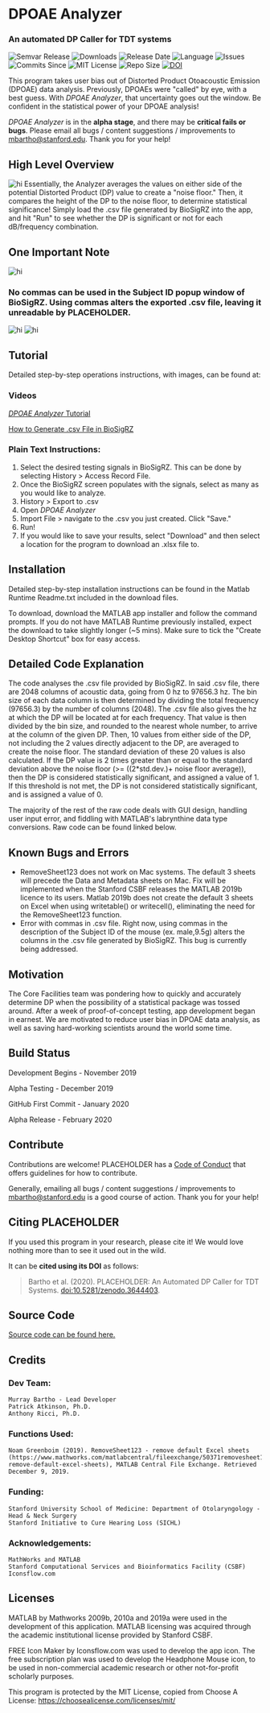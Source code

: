 # DPOAE Analyzer

### An automated DP Caller for TDT systems
![Semvar Release](https://img.shields.io/github/v/tag/Murray-Bartho/DPOAE-Analyzer?color=blueviolet)&nbsp;![Downloads](https://img.shields.io/github/downloads/Murray-Bartho/DPOAE-Analyzer/total?color=ff69b4)&nbsp;![Release Date](https://img.shields.io/github/release-date-pre/Murray-Bartho/DPOAE-Analyzer)&nbsp;![Language](https://img.shields.io/badge/Language-MATLAB-important)&nbsp;![Issues](https://img.shields.io/github/issues/Murray-Bartho/DPOAE-Analyzer)&nbsp;![Commits Since](https://img.shields.io/github/commits-since/Murray-Bartho/DPOAE-Analyzer/v0.1.0?color=9cf)&nbsp;![MIT License](https://img.shields.io/github/license/Murray-Bartho/DPOAE-Analyzer)
![Repo Size](https://img.shields.io/github/repo-size/Murray-Bartho/DPOAE-Analyzer?color=yellow)&nbsp;[![DOI](https://zenodo.org/badge/232431204.svg)](https://zenodo.org/badge/latestdoi/232431204)&nbsp;

This program takes user bias out of Distorted Product Otoacoustic Emission (DPOAE) data analysis. Previously, DPOAEs were "called" by eye, with a best guess. With *DPOAE Analyzer*, that uncertainty goes out the window. Be confident in the statistical power of your DPOAE analysis!

*DPOAE Analyzer* is in the **alpha stage**, and there may be **critical fails or bugs**. Please email all bugs / content suggestions / improvements to mbartho@stanford.edu. Thank you for your help! 


## High Level Overview
<img src="assets/infographic.jpg" alt="hi" class="inline"/>
Essentially, the Analyzer averages the values on either side of the potential Distorted Product (DP) value to create a "noise floor." Then, it compares the height of the DP to the noise floor, to determine statistical significance! Simply load the .csv file generated by BioSigRZ into the app, and hit "Run" to see whether the DP is significant or not for each dB/frequency combination. 

## One Important Note
<img src="assets/application_nocommas_pic.png" alt="hi" class="inline"/>

### No commas can be used in the Subject ID popup window of BioSigRZ. Using commas alters the exported .csv file, leaving it unreadable by PLACEHOLDER. 

<img src="assets/application_commas_badexample.png" alt="hi" class="inline"/> <img src="assets/applications_nocommas_goodexample.png" alt="hi" class="inline"/>

## Tutorial 
Detailed step-by-step operations instructions, with images, can be found at: 

### Videos
[*DPOAE Analyzer* Tutorial](https://youtu.be/3AhPbnBKEZs)

[How to Generate .csv File in BioSigRZ](https://youtu.be/MTaayvbmQtc)

### Plain Text Instructions: 
1. Select the desired testing signals in BioSigRZ. This can be done by selecting History > Access Record File.
2. Once the BioSigRZ screen populates with the signals, select as many as you would like to analyze. 
3. History > Export to .csv
4. Open *DPOAE Analyzer*
5. Import File > navigate to the .csv you just created. Click "Save."
6. Run!
7. If you would like to save your results, select "Download" and then select a location for the program to download an .xlsx file to. 

## Installation
Detailed step-by-step installation instructions can be found in the Matlab Runtime Readme.txt included in the download files. 

To download, download the MATLAB app installer and follow the command prompts. If you do not have MATLAB Runtime previously installed, expect the download to take slightly longer (~5 mins). Make sure to tick the "Create Desktop Shortcut" box for easy access. 

## Detailed Code Explanation
The code analyses the .csv file provided by BioSigRZ. In said .csv file, there are 2048 columns of acoustic data, going from 0 hz to 97656.3 hz. The bin size of each data column is then determined by dividing the total frequency (97656.3) by the number of columns (2048). The .csv file also gives the hz at which the DP will be located at for each frequency. That value is then divided by the bin size, and rounded to the nearest whole number, to arrive at the column of the given DP. Then, 10 values from either side of the DP, not including the 2 values directly adjacent to the DP, are averaged to create the noise floor. The standard deviation of these 20 values is also calculated. If the DP value is 2 times greater than or equal to the standard deviation above the noise floor (>= ((2*std.dev.)+ noise floor average)), then the DP is considered statistically significant, and assigned a value of 1. If this threshold is not met, the DP is not considered statistically significant, and is assigned a value of 0.

The majority of the rest of the raw code deals with GUI design, handling user input error, and fiddling with MATLAB's labrynthine data type conversions. Raw code can be found linked below. 

## Known Bugs and Errors
- RemoveSheet123 does not work on Mac systems. The default 3 sheets will precede the Data and Metadata sheets on Mac. Fix will be implemented when the Stanford CSBF releases the MATLAB 2019b licence to its users. Matlab 2019b does not create the default 3 sheets on Excel when using writetable() or writecell(), eliminating the need for the RemoveSheet123 function. 
- Error with commas in .csv file. Right now, using commas in the description of the Subject ID of the mouse (ex. male,9.5g) alters the columns in the .csv file generated by BioSigRZ. This bug is currently being addressed. 

## Motivation
The Core Facilities team was pondering how to quickly and accurately determine DP when the possibility of a statistical package was tossed around. After a week of proof-of-concept testing, app development began in earnest. We are motivated to reduce user bias in DPOAE data analysis, as well as saving hard-working scientists around the world some time. 

## Build Status
Development Begins - November 2019

Alpha Testing - December 2019

GitHub First Commit - January 2020

Alpha Release - February 2020

## Contribute
Contributions are welcome! PLACEHOLDER has a [Code of Conduct](CODE_OF_CONDUCT.md) that offers guidelines for how to contribute. 

Generally, emailing all bugs / content suggestions / improvements to mbartho@stanford.edu is a good course of action. Thank you for your help! 

## Citing PLACEHOLDER
If you used this program in your research, please cite it! We would love nothing more than to see it used out in the wild. 

It can be **cited using its DOI** as follows: 

> Bartho et al. (2020). PLACEHOLDER: An Automated DP Caller for TDT Systems. [doi:10.5281/zenodo.3644403](https://doi.org/10.5281/zenodo.3644403). 


## Source Code
[Source code can be found here.](raw_app_code.txt)

## Credits
### Dev Team:
	Murray Bartho - Lead Developer
	Patrick Atkinson, Ph.D.
	Anthony Ricci, Ph.D.

### Functions Used:
	Noam Greenboim (2019). RemoveSheet123 - remove default Excel sheets (https://www.mathworks.com/matlabcentral/fileexchange/50371removesheet123-remove-default-excel-sheets), MATLAB Central File Exchange. Retrieved December 9, 2019.

### Funding:
	Stanford University School of Medicine: Department of Otolaryngology - Head & Neck Surgery
	Stanford Initiative to Cure Hearing Loss (SICHL)

### Acknowledgements:
	MathWorks and MATLAB
	Stanford Computational Services and Bioinformatics Facility (CSBF)
	Iconsflow.com

## Licenses
MATLAB by Mathworks 2009b, 2010a and 2019a were used in the development of this application. 
MATLAB licensing was acquired through the academic institutional license provided by Stanford CSBF. 

FREE Icon Maker by Iconsflow.com was used to develop the app icon. 
The free subscription plan was used to develop the Headphone Mouse icon, to be used in non-commercial academic research or other not-for-profit scholarly purposes. 

This program is protected by the MIT License, copied from Choose A License: https://choosealicense.com/licenses/mit/

[infographic]: /infographic.jpg "Infographic .jpg downloadable from home page of repository."
